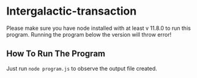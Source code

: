 # Intergalactic-transaction

Please make sure you have node installed with at least v 11.8.0 to run this program.
Running the program below the version will throw error!

## How To Run The Program
Just run `node program.js` to observe the output file created.
